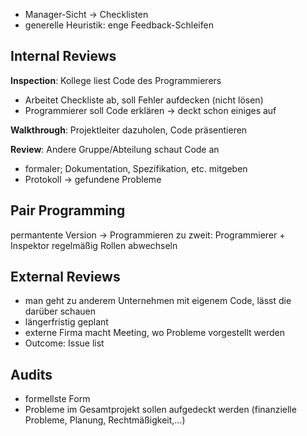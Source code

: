 - Manager-Sicht -> Checklisten
- generelle Heuristik: enge Feedback-Schleifen

## Internal Reviews
**Inspection**: Kollege liest Code des Programmierers
- Arbeitet Checkliste ab, soll Fehler aufdecken (nicht lösen)
- Programmierer soll Code erklären -> deckt schon einiges auf

**Walkthrough**: Projektleiter dazuholen, Code präsentieren

**Review**: Andere Gruppe/Abteilung schaut Code an
- formaler; Dokumentation, Spezifikation, etc. mitgeben
- Protokoll -> gefundene Probleme

## Pair Programming
permantente Version -> Programmieren zu zweit: Programmierer + Inspektor
regelmäßig Rollen abwechseln

## External Reviews
- man geht zu anderem Unternehmen mit eigenem Code, lässt die darüber schauen
- längerfristig geplant
- externe Firma macht Meeting, wo Probleme vorgestellt werden
- Outcome: Issue list

## Audits
- formellste Form
- Probleme im Gesamtprojekt sollen aufgedeckt werden (finanzielle Probleme, Planung, Rechtmäßigkeit,…)
